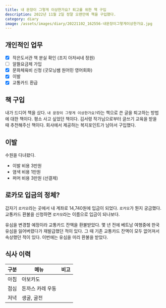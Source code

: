 ```yaml
---
title: 내 문장이 그렇게 이상한가요? 퇴고를 위한 책 구입
description: 2022년 11월 2일 정말 오랜만에 책을 구입했다. 
category: diary
image: /assets/images/diary/20221102_162556-내문장이그렇게이상한가요.jpg
---
```


개인적인 업무
---

- [x] 작은도서관 책 분실 확인 (조지 아저씨네 정원)
- [ ] 알뜰요금제 가입
- [x] 문화체육비 신청 (굿모닝쌤 원어민 영어회화)
- [x] 이발
- [x] 교통카드 환급

책 구입
---

내가 드디어 책을 샀다. 
`내 문장이 그렇게 이상한가요?`라는 책으로 쓴 글을 퇴고하는 방법에 대한 책이다. 
평소 사고 싶었던 책이다. 
김서령 작가님으로부터 글쓰기 교육을 받을 때 추천해주신 책이다. 
회사에서 제공하는 복지포인트가 남아서 구입했다. 

이발
---

수원을 다녀왔다. 
- 이발 비용 3만원
- 염색 비용 1만원
- 퍼머 비용 3만원 (선결제)

로카모 입금의 정체?
---

갑자기 `로카모`라는 곳에서 내 계좌로 14,740원에 입금이 되었다. 
`로카모`가 뭔지 궁금했다. 
교통카드 환불을 신청하면 `로카모`라는 이름으로 입금이 되나보다. 


유심을 변경할 예정이라 교통카드 잔액을 환불받았다. 
몇 년 전에 베트남 여행중에 한국 유심을 잃어버렸다가 재발급했던 적이 있다. 
그 때 기존 교통카드 잔액이 모두 없어져서 속상했던 적이 있다. 
이번에는 유심을 미리 환불을 받았다. 


식사 이력
---

|구분|메뉴|비고|
|---|---|---|
|아침|아보카도|   |
|점심|돈까스 카레 우동|   |
|저녁|생굴, 굴전|   |
